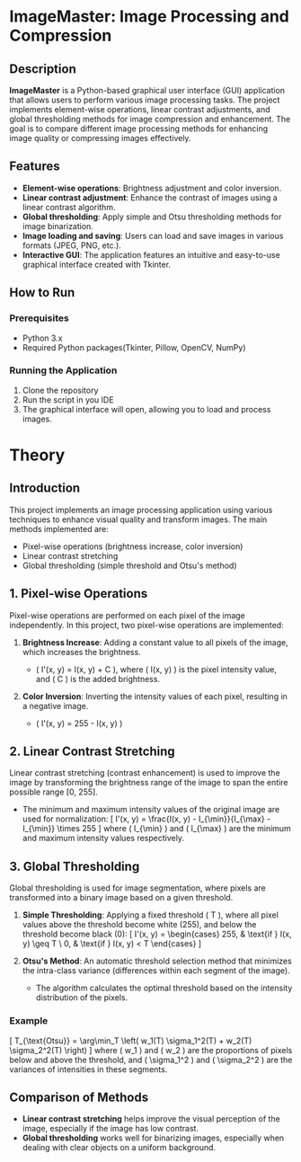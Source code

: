 # ImageMaster: Image Processing and Compression

## Description

**ImageMaster** is a Python-based graphical user interface (GUI) application that allows users to perform various image processing tasks. The project implements element-wise operations, linear contrast adjustments, and global thresholding methods for image compression and enhancement. The goal is to compare different image processing methods for enhancing image quality or compressing images effectively.

## Features

- **Element-wise operations**: Brightness adjustment and color inversion.
- **Linear contrast adjustment**: Enhance the contrast of images using a linear contrast algorithm.
- **Global thresholding**: Apply simple and Otsu thresholding methods for image binarization.
- **Image loading and saving**: Users can load and save images in various formats (JPEG, PNG, etc.).
- **Interactive GUI**: The application features an intuitive and easy-to-use graphical interface created with Tkinter.

## How to Run

### Prerequisites

- Python 3.x
- Required Python packages(Tkinter, Pillow, OpenCV, NumPy)
  
### Running the Application
1. Clone the repository
2. Run the script in you IDE
3. The graphical interface will open, allowing you to load and process images.


# Theory

## Introduction
This project implements an image processing application using various techniques to enhance visual quality and transform images. The main methods implemented are:

- Pixel-wise operations (brightness increase, color inversion)
- Linear contrast stretching
- Global thresholding (simple threshold and Otsu's method)

## 1. Pixel-wise Operations

Pixel-wise operations are performed on each pixel of the image independently. In this project, two pixel-wise operations are implemented:

1. **Brightness Increase**: Adding a constant value to all pixels of the image, which increases the brightness.
    - \( I'(x, y) = I(x, y) + C \), where \( I(x, y) \) is the pixel intensity value, and \( C \) is the added brightness.
    
2. **Color Inversion**: Inverting the intensity values of each pixel, resulting in a negative image.
    -  \( I'(x, y) = 255 - I(x, y) \)

## 2. Linear Contrast Stretching

Linear contrast stretching (contrast enhancement) is used to improve the image by transforming the brightness range of the image to span the entire possible range [0, 255].

- The minimum and maximum intensity values of the original image are used for normalization:
\[
I'(x, y) = \frac{I(x, y) - I_{\min}}{I_{\max} - I_{\min}} \times 255
\]
where \( I_{\min} \) and \( I_{\max} \) are the minimum and maximum intensity values respectively.

## 3. Global Thresholding

Global thresholding is used for image segmentation, where pixels are transformed into a binary image based on a given threshold.

1. **Simple Thresholding**: Applying a fixed threshold \( T \), where all pixel values above the threshold become white (255), and below the threshold become black (0):
\[
I'(x, y) = 
\begin{cases} 
255, & \text{if } I(x, y) \geq T \\
0, & \text{if } I(x, y) < T
\end{cases}
\]

2. **Otsu's Method**: An automatic threshold selection method that minimizes the intra-class variance (differences within each segment of the image).
    - The algorithm calculates the optimal threshold based on the intensity distribution of the pixels.

### Example
\[
T_{\text{Otsu}} = \arg\min_T \left( w_1(T) \sigma_1^2(T) + w_2(T) \sigma_2^2(T) \right)
\]
where \( w_1 \) and \( w_2 \) are the proportions of pixels below and above the threshold, and \( \sigma_1^2 \) and \( \sigma_2^2 \) are the variances of intensities in these segments.

## Comparison of Methods
- **Linear contrast stretching** helps improve the visual perception of the image, especially if the image has low contrast.
- **Global thresholding** works well for binarizing images, especially when dealing with clear objects on a uniform background.
